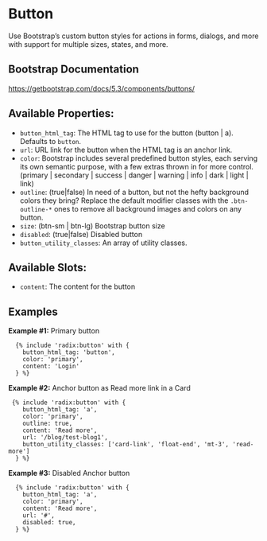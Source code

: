 # Button

Use Bootstrap’s custom button styles for actions in forms, dialogs, and more with support for multiple sizes, states, and more.

## Bootstrap Documentation

https://getbootstrap.com/docs/5.3/components/buttons/

## Available Properties:

- `button_html_tag`: The HTML tag to use for the button (button | a). Defaults to `button`.
- `url`: URL link for the button when the HTML tag is an anchor link.
- `color`: Bootstrap includes several predefined button styles, each serving its own
  semantic purpose, with a few extras thrown in for more control.
  (primary | secondary | success | danger | warning | info | dark | light | link)
- `outline`: (true|false) In need of a button, but not the hefty background colors they bring?
  Replace the default modifier classes with the `.btn-outline-*` ones to remove all
  background images and colors on any button.
- `size`: (btn-sm | btn-lg) Bootstrap button size
- `disabled`: (true|false) Disabled button
- `button_utility_classes`: An array of utility classes.

## Available Slots:

- `content`: The content for the button

## Examples

**Example #1:** Primary button

```twig
  {% include 'radix:button' with {
    button_html_tag: 'button',
    color: 'primary',
    content: 'Login'
  } %}
```

**Example #2:** Anchor button as Read more link in a Card

```twig
 {% include 'radix:button' with {
    button_html_tag: 'a',
    color: 'primary',
    outline: true,
    content: 'Read more',
    url: '/blog/test-blog1',
    button_utility_classes: ['card-link', 'float-end', 'mt-3', 'read-more']
  } %}
```

**Example #3:** Disabled Anchor button

```twig
  {% include 'radix:button' with {
    button_html_tag: 'a',
    color: 'primary',
    content: 'Read more',
    url: '#',
    disabled: true,
  } %}
```
